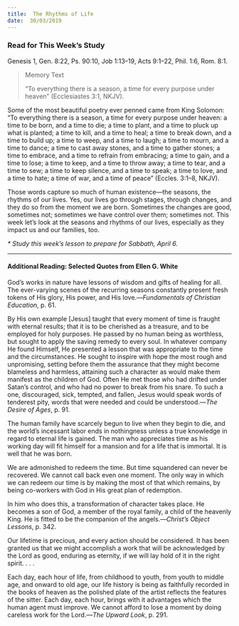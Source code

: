 ```yaml
---
title:  The Rhythms of Life
date:  30/03/2019
---
```


### Read for This Week’s Study
Genesis 1, Gen. 8:22, Ps. 90:10, Job 1:13–19, Acts 9:1–22, Phil. 1:6, Rom. 8:1.

> <p>Memory Text</p>
> “To everything there is a season, a time for every purpose under heaven” (Ecclesiastes 3:1, NKJV).

Some of the most beautiful poetry ever penned came from King Solomon: “To everything there is a season, a time for every purpose under heaven: a time to be born, and a time to die; a time to plant, and a time to pluck up what is planted; a time to kill, and a time to heal; a time to break down, and a time to build up; a time to weep, and a time to laugh; a time to mourn, and a time to dance; a time to cast away stones, and a time to gather stones; a time to embrace, and a time to refrain from embracing; a time to gain, and a time to lose; a time to keep, and a time to throw away; a time to tear, and a time to sew; a time to keep silence, and a time to speak; a time to love, and a time to hate; a time of war, and a time of peace” (Eccles. 3:1–8, NKJV).

Those words capture so much of human existence—the seasons, the rhythms of our lives. Yes, our lives go through stages, through changes, and they do so from the moment we are born. Sometimes the changes are good, sometimes not; sometimes we have control over them; sometimes not. This week let’s look at the seasons and rhythms of our lives, especially as they impact us and our families, too.

_* Study this week’s lesson to prepare for Sabbath, April 6._

---

#### Additional Reading: Selected Quotes from Ellen G. White

God’s works in nature have lessons of wisdom and gifts of healing for all. The ever-varying scenes of the recurring seasons constantly present fresh tokens of His glory, His power, and His love.—_Fundamentals of Christian Education_, p. 61. 

By His own example [Jesus] taught that every moment of time is fraught with eternal results; that it is to be cherished as a treasure, and to be employed for holy purposes. He passed by no human being as worthless, but sought to apply the saving remedy to every soul. In whatever company He found Himself, He presented a lesson that was appropriate to the time and the circumstances. He sought to inspire with hope the most rough and unpromising, setting before them the assurance that they might become blameless and harmless, attaining such a character as would make them manifest as the children of God. Often He met those who had drifted under Satan’s control, and who had no power to break from his snare. To such a one, discouraged, sick, tempted, and fallen, Jesus would speak words of tenderest pity, words that were needed and could be understood.—_The Desire of Ages_, p. 91. 

The human family have scarcely begun to live when they begin to die, and the world’s incessant labor ends in nothingness unless a true knowledge in regard to eternal life is gained. The man who appreciates time as his working day will fit himself for a mansion and for a life that is immortal. It is well that he was born. 

We are admonished to redeem the time. But time squandered can never be recovered. We cannot call back even one moment. The only way in which we can redeem our time is by making the most of that which remains, by being co-workers with God in His great plan of redemption. 

In him who does this, a transformation of character takes place. He becomes a son of God, a member of the royal family, a child of the heavenly King. He is fitted to be the companion of the angels.—_Christ’s Object Lessons_, p. 342.

Our lifetime is precious, and every action should be considered. It has been granted us that we might accomplish a work that will be acknowledged by the Lord as good, enduring as eternity, if we will lay hold of it in the right spirit. . . . 

Each day, each hour of life, from childhood to youth, from youth to middle age, and onward to old age, our life history is being as faithfully recorded in the books of heaven as the polished plate of the artist reflects the features of the sitter. Each day, each hour, brings with it advantages which the human agent must improve. We cannot afford to lose a moment by doing careless work for the Lord.—_The Upward Look_, p. 291. 